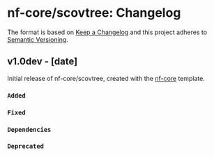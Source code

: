 # nf-core/scovtree: Changelog

The format is based on [Keep a Changelog](https://keepachangelog.com/en/1.0.0/)
and this project adheres to [Semantic Versioning](https://semver.org/spec/v2.0.0.html).

## v1.0dev - [date]

Initial release of nf-core/scovtree, created with the [nf-core](https://nf-co.re/) template.

### `Added`

### `Fixed`

### `Dependencies`

### `Deprecated`
